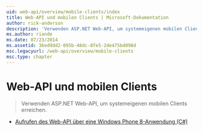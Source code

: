 ```yaml
---
uid: web-api/overview/mobile-clients/index
title: Web-API und mobilen Clients | Microsoft-Dokumentation
author: rick-anderson
description: 'Verwenden ASP.NET Web-API, um systemeigenen mobilen Clients erreichen.'
ms.author: riande
ms.date: 07/23/2014
ms.assetid: 36ed9dd2-095b-48dc-8fe5-2de475b4098d
msc.legacyurl: /web-api/overview/mobile-clients
msc.type: chapter
---
```

<a name="web-api-and-mobile-clients"></a>Web-API und mobilen Clients
====================
> Verwenden ASP.NET Web-API, um systemeigenen mobilen Clients erreichen.


- [Aufrufen des Web-API über eine Windows Phone 8-Anwendung (C#)](calling-web-api-from-a-windows-phone-8-application.md)

